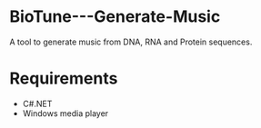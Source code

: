 # BioTune---Generate-Music

A tool to generate music from DNA, RNA and Protein sequences. 

# Requirements

* C#.NET
* Windows media player
